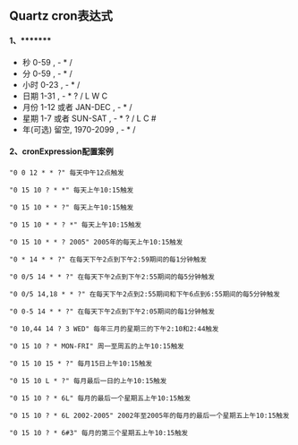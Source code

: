 ## Quartz cron表达式
#### 1、*******
- 秒 0-59 , - * /
- 分 0-59 , - * /
- 小时 0-23 , - * /
- 日期 1-31 , - * ? / L W C
- 月份 1-12 或者 JAN-DEC , - * /
- 星期 1-7 或者 SUN-SAT , - * ? / L C #
- 年(可选) 留空, 1970-2099 , - * /

#### 2、cronExpression配置案例
```
"0 0 12 * * ?" 每天中午12点触发

"0 15 10 ? * *" 每天上午10:15触发

"0 15 10 * * ?" 每天上午10:15触发

"0 15 10 * * ? *" 每天上午10:15触发

"0 15 10 * * ? 2005" 2005年的每天上午10:15触发

"0 * 14 * * ?" 在每天下午2点到下午2:59期间的每1分钟触发

"0 0/5 14 * * ?" 在每天下午2点到下午2:55期间的每5分钟触发

"0 0/5 14,18 * * ?" 在每天下午2点到2:55期间和下午6点到6:55期间的每5分钟触发

"0 0-5 14 * * ?" 在每天下午2点到下午2:05期间的每1分钟触发

"0 10,44 14 ? 3 WED" 每年三月的星期三的下午2:10和2:44触发

"0 15 10 ? * MON-FRI" 周一至周五的上午10:15触发

"0 15 10 15 * ?" 每月15日上午10:15触发

"0 15 10 L * ?" 每月最后一日的上午10:15触发

"0 15 10 ? * 6L" 每月的最后一个星期五上午10:15触发

"0 15 10 ? * 6L 2002-2005" 2002年至2005年的每月的最后一个星期五上午10:15触发

"0 15 10 ? * 6#3" 每月的第三个星期五上午10:15触发
```